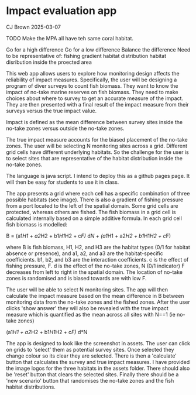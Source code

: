 # Impact evaluation app

CJ Brown 2025-03-07

TODO
Make the MPA all have teh same coral habitat. 

Go for a high difference
Go for a low difference
Balance the difference
Need to be representative of:
fishing gradient
habitat distribution
habitat disribution inside the proected area



This web app allows users to explore how monitoring design affects the reliability of impact measures. Specifically, the user will be designing a program of diver surveys to count fish biomass. They want to know the impact of no-take marine reserves on fish biomass. They need to make choices about where to survey to get an accurate measure of the impact. They are then presented with a final result of the impact measure from their surveys versus the true impact value.

Impact is defined as the mean difference between survey sites inside the no-take zones versus outside the no-take zones. 

The true impact measure accounts for the biased placement of the no-take zones. The user will be selecting N monitoring sites across a grid. Different grid cells have different underlying habitats. So the challenge for the user is to select sites that are representative of the habitat distribution inside the no-take zones. 

The language is java script. I intend to deploy this as a github pages page. It will then be easy for students to use it in class. 

The app presents a grid where each cell has a specific combination of three possible habitats (see image). There is also a gradient of fishing pressure from a port located to the left of the spatial domain. Some grid cells are protected, whereas others are fished. The fish biomass in a grid cell is calculated internally based on a simple additive formula. In each grid cell fish biomass is modelled: 

B = (a1*H1 + a2*H2 +  b1*H1*H2 + c*F)*  d*N + (a1*H1 + a2*H2 + b1*H1*H2 + c*F)

where B is fish biomass, H1, H2, and H3 are the habitat types (0/1 for habitat absence or presence), and a1, a2, and a3 are the habitat-specific coefficients. b1, b2, and b3 are the interaction coefficients. c is the effect of fishing pressure, F. d is the effect of the no-take zones, N (0/1 indicator)
F decreases from left to right in the spatial domain. The location of no-take zones is randomised and is biased towards are with low F. 

The user will be able to select N monitoring sites. The app will then calculate the impact measure based on the mean difference in B between monitoring data from the no-take zones and the fished zones. After the user clicks 'show answer' they will also be revealed with the true impact measure which is quantified as the mean across all sites with N==1 (ie no-take zones)

(a1*H1 + a2*H2 +  b1*H1*H2 + c*F)*  d*N 

The app is designed to look like the screenshot in assets. The user can click on grids to 'select' them as potential survey sites. Once selected they change colour so its clear they are selected. There is then a 'calculate' button that calculates the survey and true impact measures. I have provided the image logos for the three habitats in the assets folder. There should also be 'reset' button that clears the selected sites. Finally there should be a 'new scenario' button that randomises the no-take zones and the fish habitat distributions.